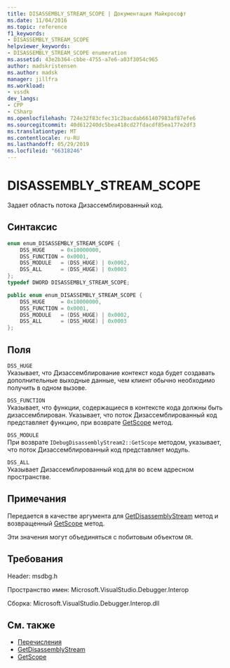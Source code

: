 ```yaml
---
title: DISASSEMBLY_STREAM_SCOPE | Документация Майкрософт
ms.date: 11/04/2016
ms.topic: reference
f1_keywords:
- DISASSEMBLY_STREAM_SCOPE
helpviewer_keywords:
- DISASSEMBLY_STREAM_SCOPE enumeration
ms.assetid: 43e2b364-cbbe-4755-a7e6-a03f3054c965
author: madskristensen
ms.author: madsk
manager: jillfra
ms.workload:
- vssdk
dev_langs:
- CPP
- CSharp
ms.openlocfilehash: 724e32f83cfec31c2bacdab661407983af87efe6
ms.sourcegitcommit: 40d612240dc5bea418cd27fdacdf85ea177e2df3
ms.translationtype: MT
ms.contentlocale: ru-RU
ms.lasthandoff: 05/29/2019
ms.locfileid: "66318246"
---
```

# <a name="disassemblystreamscope"></a>DISASSEMBLY_STREAM_SCOPE
Задает область потока Дизассемблированный код.

## <a name="syntax"></a>Синтаксис

```cpp
enum enum_DISASSEMBLY_STREAM_SCOPE {
    DSS_HUGE     = 0x10000000,
    DSS_FUNCTION = 0x0001,
    DSS_MODULE   = (DSS_HUGE) | 0x0002,
    DSS_ALL      = (DSS_HUGE) | 0x0003
};
typedef DWORD DISASSEMBLY_STREAM_SCOPE;
```

```csharp
public enum enum_DISASSEMBLY_STREAM_SCOPE {
    DSS_HUGE     = 0x10000000,
    DSS_FUNCTION = 0x0001,
    DSS_MODULE   = (DSS_HUGE) | 0x0002,
    DSS_ALL      = (DSS_HUGE) | 0x0003
};
```

## <a name="fields"></a>Поля
`DSS_HUGE`\
Указывает, что Дизассемблирование контекст кода будет создавать дополнительные выходные данные, чем клиент обычно необходимо получить в одном вызове.

`DSS_FUNCTION`\
Указывает, что функции, содержащиеся в контексте кода должны быть дизассемблирован. Указывает, что поток Дизассемблированный код представляет функцию, при возврате [GetScope](../../../extensibility/debugger/reference/idebugdisassemblystream2-getscope.md) метод.

`DSS_MODULE`\
При возврате `IDebugDisassemblyStream2::GetScope` методом, указывает, что поток Дизассемблированный код представляет модуль.

`DSS_ALL`\
Указывает Дизассемблированный код для во всем адресном пространстве.

## <a name="remarks"></a>Примечания
Передается в качестве аргумента для [GetDisassemblyStream](../../../extensibility/debugger/reference/idebugprogram2-getdisassemblystream.md) метод и возвращенный [GetScope](../../../extensibility/debugger/reference/idebugdisassemblystream2-getscope.md) метод.

Эти значения могут объединяться с побитовым объектом `OR`.

## <a name="requirements"></a>Требования
Header: msdbg.h

Пространство имен: Microsoft.VisualStudio.Debugger.Interop

Сборка: Microsoft.VisualStudio.Debugger.Interop.dll

## <a name="see-also"></a>См. также
- [Перечисления](../../../extensibility/debugger/reference/enumerations-visual-studio-debugging.md)
- [GetDisassemblyStream](../../../extensibility/debugger/reference/idebugprogram2-getdisassemblystream.md)
- [GetScope](../../../extensibility/debugger/reference/idebugdisassemblystream2-getscope.md)
